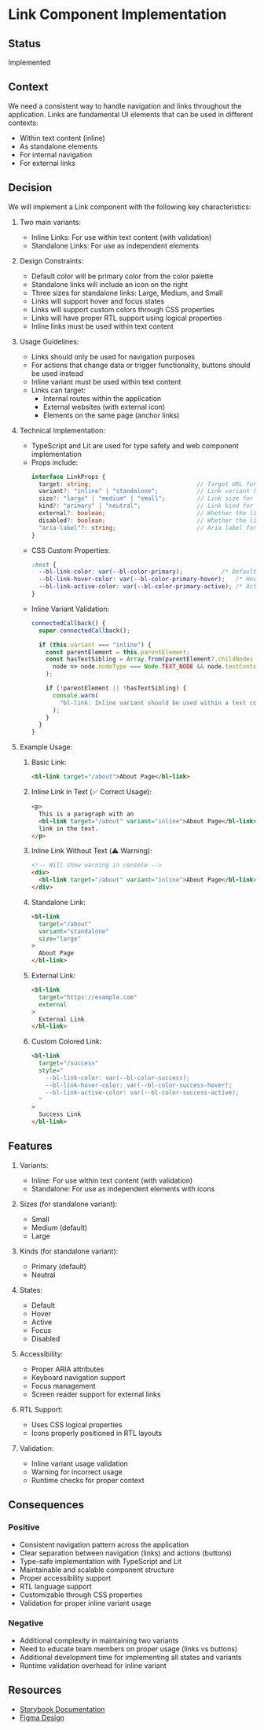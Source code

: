 # Link Component Implementation

## Status

Implemented

## Context

We need a consistent way to handle navigation and links throughout the application. Links are fundamental UI elements that can be used in different contexts:

- Within text content (inline)
- As standalone elements
- For internal navigation
- For external links

## Decision

We will implement a Link component with the following key characteristics:

1. Two main variants:
   - Inline Links: For use within text content (with validation)
   - Standalone Links: For use as independent elements

2. Design Constraints:
   - Default color will be primary color from the color palette
   - Standalone links will include an icon on the right
   - Three sizes for standalone links: Large, Medium, and Small
   - Links will support hover and focus states
   - Links will support custom colors through CSS properties
   - Links will have proper RTL support using logical properties
   - Inline links must be used within text content

3. Usage Guidelines:
   - Links should only be used for navigation purposes
   - For actions that change data or trigger functionality, buttons should be used instead
   - Inline variant must be used within text content
   - Links can target:
     - Internal routes within the application
     - External websites (with external icon)
     - Elements on the same page (anchor links)

4. Technical Implementation:
   - TypeScript and Lit are used for type safety and web component implementation
   - Props include:
     ```typescript
     interface LinkProps {
       target: string;                              // Target URL for the link
       variant?: "inline" | "standalone";           // Link variant (default: "inline")
       size?: "large" | "medium" | "small";         // Link size for standalone variant (default: "medium")
       kind?: "primary" | "neutral";                // Link kind for standalone variant (default: "primary")
       external?: boolean;                          // Whether the link is external (default: false)
       disabled?: boolean;                          // Whether the link appears disabled (default: false)
       "aria-label"?: string;                       // Aria label for accessibility
     }
     ```
   - CSS Custom Properties:
     ```css
     :host {
       --bl-link-color: var(--bl-color-primary);           /* Default link color */
       --bl-link-hover-color: var(--bl-color-primary-hover);   /* Hover state color */
       --bl-link-active-color: var(--bl-color-primary-active); /* Active state color */
     }
     ```
   - Inline Variant Validation:
     ```typescript
     connectedCallback() {
       super.connectedCallback();

       if (this.variant === "inline") {
         const parentElement = this.parentElement;
         const hasTextSibling = Array.from(parentElement?.childNodes || []).some(
           node => node.nodeType === Node.TEXT_NODE && node.textContent?.trim()
         );

         if (!parentElement || !hasTextSibling) {
           console.warn(
             "bl-link: Inline variant should be used within a text container. Example: <p>Text with <bl-link variant='inline'>a link</bl-link> inside.</p>"
           );
         }
       }
     }
     ```

5. Example Usage:

   1. Basic Link:
      ```html
      <bl-link target="/about">About Page</bl-link>
      ```

   2. Inline Link in Text (✅ Correct Usage):
      ```html
      <p>
        This is a paragraph with an
        <bl-link target="/about" variant="inline">About Page</bl-link>
        link in the text.
      </p>
      ```

   3. Inline Link Without Text (⚠️ Warning):
      ```html
      <!-- Will show warning in console -->
      <div>
        <bl-link target="/about" variant="inline">About Page</bl-link>
      </div>
      ```

   4. Standalone Link:
      ```html
      <bl-link
        target="/about"
        variant="standalone"
        size="large"
      >
        About Page
      </bl-link>
      ```

   5. External Link:
      ```html
      <bl-link
        target="https://example.com"
        external
      >
        External Link
      </bl-link>
      ```

   6. Custom Colored Link:
      ```html
      <bl-link
        target="/success"
        style="
          --bl-link-color: var(--bl-color-success);
          --bl-link-hover-color: var(--bl-color-success-hover);
          --bl-link-active-color: var(--bl-color-success-active);
        "
      >
        Success Link
      </bl-link>
      ```

## Features

1. Variants:
   - Inline: For use within text content (with validation)
   - Standalone: For use as independent elements with icons

2. Sizes (for standalone variant):
   - Small
   - Medium (default)
   - Large

3. Kinds (for standalone variant):
   - Primary (default)
   - Neutral

4. States:
   - Default
   - Hover
   - Active
   - Focus
   - Disabled

5. Accessibility:
   - Proper ARIA attributes
   - Keyboard navigation support
   - Focus management
   - Screen reader support for external links

6. RTL Support:
   - Uses CSS logical properties
   - Icons properly positioned in RTL layouts

7. Validation:
   - Inline variant usage validation
   - Warning for incorrect usage
   - Runtime checks for proper context

## Consequences

### Positive
- Consistent navigation pattern across the application
- Clear separation between navigation (links) and actions (buttons)
- Type-safe implementation with TypeScript and Lit
- Maintainable and scalable component structure
- Proper accessibility support
- RTL language support
- Customizable through CSS properties
- Validation for proper inline variant usage

### Negative
- Additional complexity in maintaining two variants
- Need to educate team members on proper usage (links vs buttons)
- Additional development time for implementing all states and variants
- Runtime validation overhead for inline variant

## Resources

- [Storybook Documentation](https://baklava.design/components/link)
- [Figma Design](https://www.figma.com/file/RrcLH0mWpIUy4vwuTlDeKN/Baklava-Design-Guide?node-id=23617-1414)

